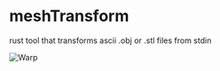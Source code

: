 # meshTransform
rust tool that transforms ascii .obj or .stl files from stdin

![Warp](https://Cabbache.github.io/cow.gif)
